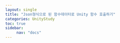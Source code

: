 ```yaml
---
layout: single
title: "Json형식으로 된 함수데이터로 Unity 함수 호출하기"
categories: UnityStudy
toc: true
sidebar:
     nav: "docs"
---
```


